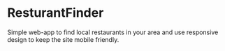 # ResturantFinder
Simple web-app to find local restaurants in your area and use responsive design to keep the site mobile friendly. 
